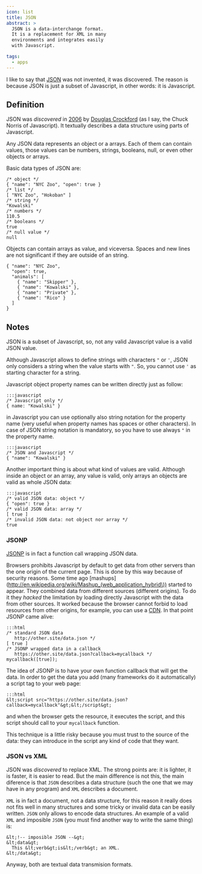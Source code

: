 ```yaml
---
icon: list
title: JSON
abstract: >
  JSON is a data-interchange format.
  It is a replacement for XML in many
  environments and integrates easily
  with Javascript.

tags:
  - apps  
---
```

I like to say that 
[JSON](http://json.org) 
was not invented,
it was discovered. 
The reason is because JSON
is just a subset of Javascript,
in other words: it is Javascript.

## Definition

JSON was <em>discovered</em>
in [2006](http://tools.ietf.org/html/rfc4627)
by 
[Douglas Crockford](http://crockford.com/)
(as I say, the Chuck Norris of Javascript).
It textually describes a data structure using 
parts of Javascript.

Any JSON data represents an object or a
arrays. Each of them can contain values, 
those values can be numbers, strings, 
booleans, null, or even other objects or arrays.

Basic data types of JSON are:

    /* object */
    { "name": "NYC Zoo", "open": true }
	/* list */
	[ "NYC Zoo", "Hokoban" ]
	/* string */
	"Kowalski"
	/* numbers */
	110.5
	/* booleans */
	true
	/* null value */
	null

Objects can contain arrays as value, and viceversa.
Spaces and new lines are not significant if they
are outside of an string.

    { "name": "NYC Zoo",
	  "open": true,
	  "animals": [
	    { "name": "Skipper" },
	    { "name": "Kowalski" },
	    { "name": "Private" },
	    { "name": "Rico" }
	  ]
	}

## Notes

JSON is a subset of Javascript, so,
not any valid Javascript value is a valid
JSON value.

Although Javascript allows to define strings
with characters `"` or `'`, JSON only considers
a string when the value starts with `"`. So,
you cannot use `'` as starting character for a 
string.

Javascript object property names can be
written directly just as follow:

    :::javascript
	/* Javascript only */
	{ name: "Kowalski" } 

in Javascript you can use optionally also
string notation for the property name
(very useful when property names has
spaces or other characters). In case
of JSON string notation is mandatory,
so you have to use always `"` in the 
property name.

    :::javascript
	/* JSON and Javascript */
	{ "name": "Kowalski" }
	

Another important thing is about what kind
of values are valid. Although inside an
object or an array, any value is valid,
only arrays an objects are valid as
whole JSON data:

    :::javascript
	/* valid JSON data: object */
	{ "open": true }
	/* valid JSON data: array */
	[ true ]
	/* invalid JSON data: not object nor array */
	true

### JSONP

[JSONP](http://en.wikipedia.org/wiki/JSONP)
is in fact a function call wrapping JSON data.

Browsers prohibits Javascript by default to get data from
other servers than the one origin of the current page.
This is done by this way because of security reasons.
Some time ago 
[mashups](http://en.wikipedia.org/wiki/Mashup_(web_application_hybrid\))
started to appear. 
They combined data from different sources (different origins).
To do it they *hacked* the limitation by loading
directly Javascript with the data from other sources.
It worked because the browser cannot forbid to load
resources from other origins, for example, you can use a 
[CDN](https://en.wikipedia.org/wiki/Content_delivery_network).
In that point JSONP came alive:

    :::html
    /* standard JSON data 
	   http://other.site/data.json */
	[ true ]
	/* JSONP wrapped data in a callback
	   https://other.site/data.json?callback=mycallback */
	mycallback([true]);
	
The idea of JSONP is to have your own function callback
that will get the data. In order to get the data
you add (many frameworks do it automatically) a script
tag to your web page:

    :::html
    &lt;script src="https://other.site/data.json?callback=mycallback"&gt;&lt;/script&gt;

and when the browser gets the resource, it executes the 
script, and this script should call to your 
`mycallback` function.

This technique is a little risky
because you must trust to the source of the data:
they can introduce in the script any
kind of code that they want.

### JSON vs XML

JSON was *discovered* to replace XML.
The strong points are: it is lighter, 
it is faster, it is easier to read.
But the main difference is not this,
the main diference is that `JSON`
describes a data structure (such the
one that we may have in any program)
and `XML` describes a document.

`XML` is in fact a document, 
not a data structure,
for this reason it really does not
fits well in many structures and
some tricky or invalid data
can be easily written. 
`JSON` only allows to encode
data structures. An example
of a valid `XML` and imposible
`JSON` (you must find another
way to write the same thing) is:

    &lt;!-- imposible JSON --&gt;
    &lt;data&gt;
      This &lt;verb&gt;is&lt;/verb&gt; an XML.
    &lt;/data&gt;

Anyway, both are textual data
transmision formats.




